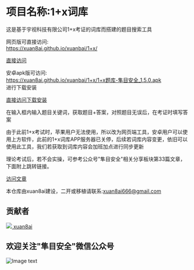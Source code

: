 项目名称:1+x词库<br>
==========

这是基于宇视科技有限公司1+x考证的词库而搭建的题目搜索工具<br>

网页版可直接访问:<br>
https://xuan8ai.github.io/xuanbai/1+x/<br>

[直接访问](https://xuan8ai.github.io/xuanbai/1+x/)<br>

安卓apk版可访问:<br>
https://xuan8ai.github.io/xuanbai/1+x/1+x题库-隼目安全_1.5.0.apk <br>
进行下载安装<br>

[直接访问下载安装](https://xuan8ai.github.io/xuanbai/1+x/1+x题库-隼目安全_1.5.0.apk)<br>

在输入框内输入题目关键词，获取题目+答案，对照题目无误后，在考证时填写答案<br>

由于此前1+x考试时，苹果用户无法使用，所以改为网页端工具，安卓用户可以使用上方软件，此前的1+x词库APP服务器已关停，后续若词库内容变更，依旧可以使用此工具，我们若获取到词库内容会加班加点进行同步更新<br>

理论考试后，若不会实操，可参考公众号"隼目安全"相关分享板块第33篇文章，下面附上跳转链接。<br>

[访问文章](https://mp.weixin.qq.com/s/dEq-M6E2wRFokujKQzBlMw)

本仓库由xuan8ai建设，二开或移植请联系:xuan8ai666@gmail.com

## 贡献者
<a href="https://github.com/xuan8ai">
  <img src="https://avatars.githubusercontent.com/u/173129827?s=96&v=4" />
xuan8ai
</a>

欢迎关注"隼目安全"微信公众号
-----
![Image text](https://xuan8ai.github.io/xuanbai/qrcode1718724077637.jpg)